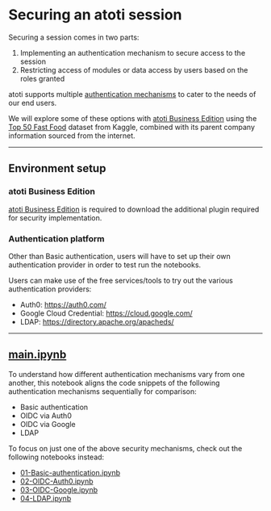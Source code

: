 # Securing an atoti session

Securing a session comes in two parts:

1. Implementing an authentication mechanism to secure access to the session
2. Restricting access of modules or data access by users based on the roles granted

atoti supports multiple [authentication mechanisms](https://docs.atoti.io/latest/lib/atoti/atoti.config.authentication.html) to cater to the needs of our end users.

We will explore some of these options with [atoti Business Edition](https://www.atoti.io/discover-atoti-for-business/) using the [Top 50 Fast Food](https://www.kaggle.com/datasets/stetsondone/top50fastfood) dataset from Kaggle, combined with its parent company information sourced from the internet.

---

## Environment setup

### atoti Business Edition

[atoti Business Edition](https://www.atoti.io/discover-atoti-for-business/) is required to download the additional plugin required for security implementation.

### Authentication platform

Other than Basic authentication, users will have to set up their own authentication provider in order to test run the notebooks.

Users can make use of the free services/tools to try out the various authentication providers:

- Auth0: https://auth0.com/
- Google Cloud Credential: https://cloud.google.com/
- LDAP: https://directory.apache.org/apacheds/

---

## [main.ipynb](./main.ipynb)

To understand how different authentication mechanisms vary from one another, this notebook aligns the code snippets of the following authentication mechanisms sequentially for comparison:

- Basic authentication
- OIDC via Auth0
- OIDC via Google
- LDAP

To focus on just one of the above security mechanisms, check out the following notebooks instead:

- [01-Basic-authentication.ipynb](./01-Basic-authentication.ipynb)
- [02-OIDC-Auth0.ipynb](./02-OIDC-Auth0.ipynb)
- [03-OIDC-Google.ipynb](./03-OIDC-Google.ipynb)
- [04-LDAP.ipynb](./04-LDAP.ipynb)
